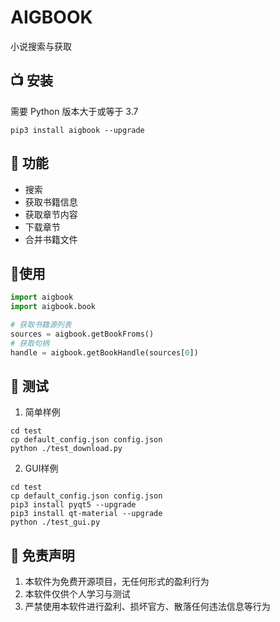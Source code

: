 # AIGBOOK
小说搜索与获取

## 📺 安装 
需要 Python 版本大于或等于 3.7
```shell
pip3 install aigbook --upgrade
```

## 🤖 功能

- 搜索
- 获取书籍信息
- 获取章节内容
- 下载章节
- 合并书籍文件


## 🎄使用

```python
import aigbook
import aigbook.book

# 获取书籍源列表
sources = aigbook.getBookFroms()
# 获取句柄
handle = aigbook.getBookHandle(sources[0])

```

## 💽 测试

1. 简单样例

```shell
cd test
cp default_config.json config.json
python ./test_download.py
```

2. GUI样例

```shell
cd test
cp default_config.json config.json
pip3 install pyqt5 --upgrade
pip3 install qt-material --upgrade
python ./test_gui.py
```


## 📜 免责声明 
1. 本软件为免费开源项目，无任何形式的盈利行为
2. 本软件仅供个人学习与测试
3. 严禁使用本软件进行盈利、损坏官方、散落任何违法信息等行为